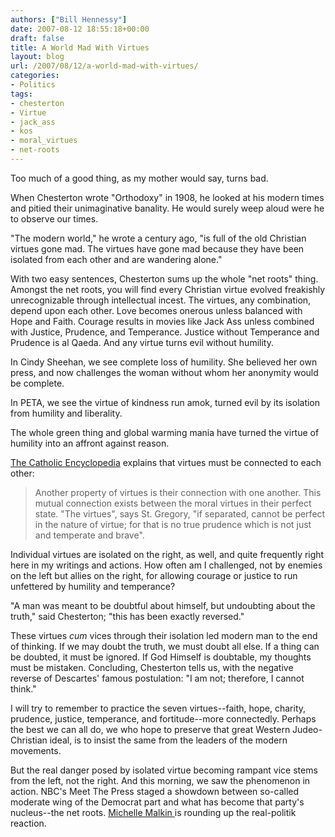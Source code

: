 ```yaml
---
authors: ["Bill Hennessy"]
date: 2007-08-12 18:55:18+00:00
draft: false
title: A World Mad With Virtues
layout: blog
url: /2007/08/12/a-world-mad-with-virtues/
categories:
- Politics
tags:
- chesterton
- Virtue
- jack_ass
- kos
- moral_virtues
- net-roots
---
```


Too much of a good thing, as my mother would say, turns bad.

When Chesterton wrote "Orthodoxy" in 1908, he looked at his modern times and pitied their unimaginative banality.  He would surely weep aloud were he to observe our times.

"The modern world," he wrote a century ago, "is full of the old Christian virtues gone mad.  The virtues have gone mad because they have been isolated from each other and are wandering alone."

With two easy sentences, Chesterton sums up the whole "net roots" thing.  Amongst the net roots, you will find every Christian virtue evolved freakishly unrecognizable through intellectual incest.   The virtues, any combination, depend upon each other.  Love becomes onerous unless balanced with Hope and Faith.  Courage results in movies like Jack Ass unless combined with Justice, Prudence, and Temperance.  Justice without Temperance and Prudence is al Qaeda.  And any virtue turns evil without humility.

In Cindy Sheehan, we see complete loss of humility.  She believed her own press, and now challenges the woman without whom her anonymity would be complete.

In PETA, we see the virtue of kindness run amok, turned evil by its isolation from humility and liberality.

The whole green thing and global warming mania have turned the virtue of humility into an affront against reason.

[The Catholic Encyclopedia](https://www.newadvent.org/cathen/15472a.htm) explains that virtues must be connected to each other:



> Another property of virtues is their connection with one another. This mutual connection exists between the moral virtues in their perfect state. "The virtues", says St. Gregory, "if separated, cannot be perfect in the nature of virtue; for that is no true prudence which is not just and temperate and brave". 



Individual virtues are isolated on the right, as well, and quite frequently right here in my writings and actions.  How often am I challenged, not by enemies on the left but allies on the right, for allowing courage or justice to run unfettered by humility and temperance?

"A man was meant to be doubtful about himself, but undoubting about the truth," said Chesterton; "this has been exactly reversed."

These virtues _cum_ vices through their isolation led modern man to the end of thinking.  If we may doubt the truth, we must doubt all else.  If a thing can be doubted, it must be ignored.  If God Himself is doubtable, my thoughts must be mistaken.  Concluding, Chesterton tells us, with the negative reverse of Descartes' famous postulation:  "I am not; therefore, I cannot think."

I will try to remember to practice the seven virtues--faith, hope, charity, prudence, justice, temperance, and fortitude--more connectedly.  Perhaps the best we can all do, we who hope to preserve that great Western Judeo-Christian ideal, is to insist the same from the leaders of the modern movements.

But the real danger posed by isolated virtue becoming rampant vice stems from the left, not the right.  And this morning, we saw the phenomenon in action.  NBC's Meet The Press staged a showdown between so-called moderate wing of the Democrat part and what has become that party's nucleus--the net roots.  [Michelle Malkin ](https://michellemalkin.com/2007/08/12/kos-vs-ford-open-thread/)is rounding up the real-politik reaction.  
